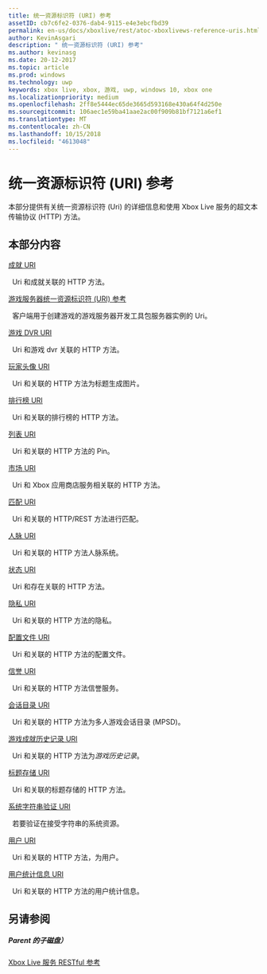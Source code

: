```yaml
---
title: 统一资源标识符 (URI) 参考
assetID: cb7c6fe2-0376-dab4-9115-e4e3ebcfbd39
permalink: en-us/docs/xboxlive/rest/atoc-xboxlivews-reference-uris.html
author: KevinAsgari
description: " 统一资源标识符 (URI) 参考"
ms.author: kevinasg
ms.date: 20-12-2017
ms.topic: article
ms.prod: windows
ms.technology: uwp
keywords: xbox live, xbox, 游戏, uwp, windows 10, xbox one
ms.localizationpriority: medium
ms.openlocfilehash: 2ff8e5444ec65de3665d593168e430a64f4d250e
ms.sourcegitcommit: 106aec1e59ba41aae2ac00f909b81bf7121a6ef1
ms.translationtype: MT
ms.contentlocale: zh-CN
ms.lasthandoff: 10/15/2018
ms.locfileid: "4613048"
---
```

# <a name="universal-resource-identifier-uri-reference"></a>统一资源标识符 (URI) 参考

本部分提供有关统一资源标识符 (Uri) 的详细信息和使用 Xbox Live 服务的超文本传输协议 (HTTP) 方法。

<a id="ID4EAB"></a>


## <a name="in-this-section"></a>本部分内容

[成就 URI](achievements/atoc-reference-achievementsv2.md)

&nbsp;&nbsp;Uri 和成就关联的 HTTP 方法。

[游戏服务器统一资源标识符 (URI) 参考](gsdk/atoc-gsdk-uri-reference.md)

&nbsp;&nbsp;客户端用于创建游戏的游戏服务器开发工具包服务器实例的 Uri。

[游戏 DVR URI](dvr/atoc-reference-dvr.md)

&nbsp;&nbsp;Uri 和游戏 dvr 关联的 HTTP 方法。

[玩家头像 URI](gamerpic/atoc-reference-gamerpic.md)

&nbsp;&nbsp;Uri 和关联的 HTTP 方法为标题生成图片。

[排行榜 URI](leaderboard/atoc-reference-leaderboard.md)

&nbsp;&nbsp;Uri 和关联的排行榜的 HTTP 方法。

[列表 URI](lists/atoc-reference-lists.md)

&nbsp;&nbsp;Uri 和关联的 HTTP 方法的 Pin。

[市场 URI](marketplace/atoc-reference-marketplace.md)

&nbsp;&nbsp;Uri 和 Xbox 应用商店服务相关联的 HTTP 方法。

[匹配 URI](matchtickets/atoc-reference-matchtickets.md)

&nbsp;&nbsp;Uri 和关联的 HTTP/REST 方法进行匹配。

[人脉 URI](people/atoc-reference-people.md)

&nbsp;&nbsp;Uri 和关联的 HTTP 方法人脉系统。

[状态 URI](presence/atoc-reference-presence.md)

&nbsp;&nbsp;Uri 和存在关联的 HTTP 方法。

[隐私 URI](privacy/atoc-reference-privacyv2.md)

&nbsp;&nbsp;Uri 和关联的 HTTP 方法的隐私。

[配置文件 URI](profileV2/atoc-reference-profiles.md)

&nbsp;&nbsp;Uri 和关联的 HTTP 方法的配置文件。

[信誉 URI](reputation/atoc-reference-reputation.md)

&nbsp;&nbsp;Uri 和关联的 HTTP 方法信誉服务。

[会话目录 URI](sessiondirectory/atoc-reference-sessiondirectory.md)

&nbsp;&nbsp;Uri 和关联的 HTTP 方法为多人游戏会话目录 (MPSD)。

[游戏成就历史记录 URI](titlehistory/atoc-reference-titlehistoryv2.md)

&nbsp;&nbsp;Uri 和关联的 HTTP 方法为*游戏历史记录*。

[标题存储 URI](storage/atoc-reference-storagev2.md)

&nbsp;&nbsp;Uri 和关联的标题存储的 HTTP 方法。

[系统字符串验证 URI](stringserver/atoc-reference-systemstringsvalidate.md)

&nbsp;&nbsp;若要验证在接受字符串的系统资源。

[用户 URI](users/atoc-reference-users.md)

&nbsp;&nbsp;Uri 和关联的 HTTP 方法，为用户。

[用户统计信息 URI](userstats/atoc-reference-userstats.md)

&nbsp;&nbsp;Uri 和关联的 HTTP 方法的用户统计信息。

<a id="ID4E5C"></a>


## <a name="see-also"></a>另请参阅

<a id="ID4EAD"></a>


##### <a name="parent"></a>Parent 的子磁盘）

[Xbox Live 服务 RESTful 参考](../atoc-xboxlivews-reference.md)
